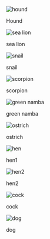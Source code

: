 ![hound](https://user-images.githubusercontent.com/32334380/235876811-efd99b65-8b5d-451d-bfc4-f4fea3f74743.jpg)

Hound

![sea lion](https://user-images.githubusercontent.com/32334380/235876819-f0eafb68-1f88-44ff-94fa-a0f2ca711fe5.jpg)

sea lion

![snail](https://user-images.githubusercontent.com/32334380/235876823-cff4bde2-3185-49ce-b75a-d520fdbfe039.jpg)

snail

![scorpion](https://user-images.githubusercontent.com/32334380/235876826-e1ddc2b6-88a7-416e-8e09-1afc1bb1979d.jpg)

scorpion

![green namba](https://user-images.githubusercontent.com/32334380/235876832-334f5050-d98d-446f-bff7-f7b9a2ea768b.jpg)

green namba

![ostrich](https://user-images.githubusercontent.com/32334380/235876837-6e323c86-f034-4808-b2f6-6f2404d98cfd.jpg)

ostrich

![hen](https://user-images.githubusercontent.com/32334380/235876850-4ed763d4-46b0-43e4-ba29-4f38f34c767e.jpg)

hen1

![hen2](https://user-images.githubusercontent.com/32334380/235876839-ed1e5163-3e36-479f-8c6f-98609a1f75cf.jpg)

hen2

![cock](https://user-images.githubusercontent.com/32334380/235876841-1e2f4017-426f-41bb-81fe-476ef9da836f.jpg)

cock

![dog](https://user-images.githubusercontent.com/32334380/235876845-9da34951-8db5-445f-83d0-fe772cd0484b.jpg)

dog


